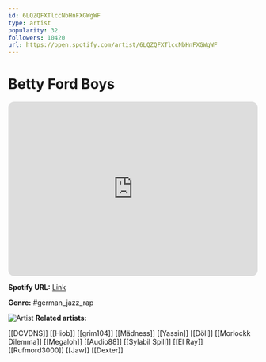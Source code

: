 ```yaml
---
id: 6LQZQFXTlccNbHnFXGWgWF
type: artist
popularity: 32
followers: 10420
url: https://open.spotify.com/artist/6LQZQFXTlccNbHnFXGWgWF
---
```

# Betty Ford Boys

<iframe style="border-radius:12px" src="https://open.spotify.com/embed/artist/6LQZQFXTlccNbHnFXGWgWF" width="100%" height="352" frameBorder="0" allowfullscreen="" allow="autoplay; clipboard-write; encrypted-media; fullscreen; picture-in-picture" loading="lazy"></iframe>

**Spotify URL:** [Link](https://open.spotify.com/artist/6LQZQFXTlccNbHnFXGWgWF)

**Genre:**  #german_jazz_rap

![Artist](https://i.scdn.co/image/264e8ef574bcd3c63efb02a0f93de39bb967b27a)
**Related artists:**

[[DCVDNS]]
[[Hiob]]
[[grim104]]
[[Mädness]]
[[Yassin]]
[[Döll]]
[[Morlockk Dilemma]]
[[Megaloh]]
[[Audio88]]
[[Sylabil Spill]]
[[El Ray]]
[[Rufmord3000]]
[[Jaw]]
[[Dexter]]
